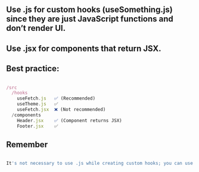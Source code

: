 ## Use .js for custom hooks (useSomething.js) since they are just JavaScript functions and don’t render UI.

## Use .jsx for components that return JSX.

## Best practice:

```javascript

/src
  /hooks
    useFetch.js   ✅ (Recommended)
    useTheme.js   ✅
    useFetch.jsx  ❌ (Not recommended)
  /components
    Header.jsx    ✅ (Component returns JSX)
    Footer.jsx    ✅


```

## Remember

```javascript

It's not necessary to use .js while creating custom hooks; you can use .jsx as well. However, the convention is to use .js (or .ts if using TypeScript) because custom hooks typically do not return JSX—they return values, functions, or state.


```
